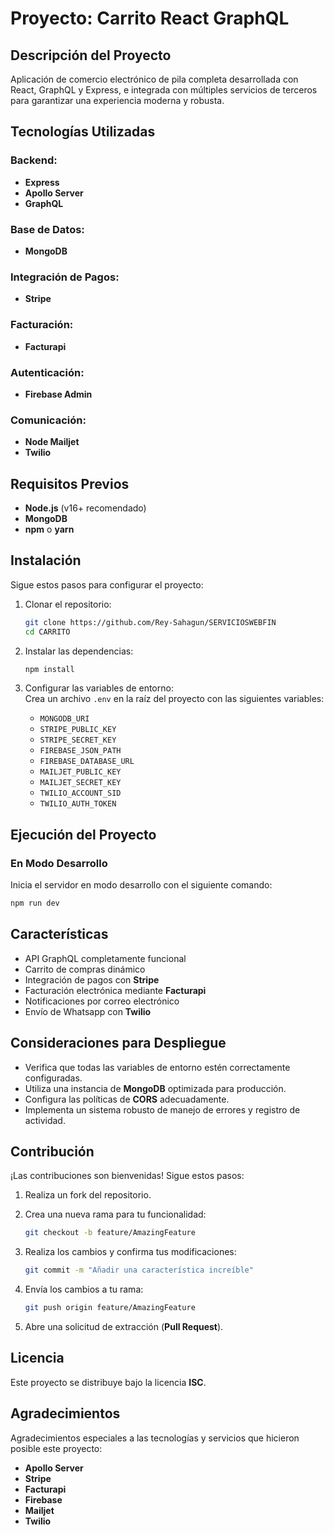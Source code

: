 # Proyecto: Carrito React GraphQL

## Descripción del Proyecto

Aplicación de comercio electrónico de pila completa desarrollada con React, GraphQL y Express, e integrada con múltiples servicios de terceros para garantizar una experiencia moderna y robusta.

## Tecnologías Utilizadas

### Backend:
- **Express**  
- **Apollo Server**  
- **GraphQL**

### Base de Datos:
- **MongoDB**

### Integración de Pagos:
- **Stripe**

### Facturación:
- **Facturapi**

### Autenticación:
- **Firebase Admin**

### Comunicación:
- **Node Mailjet**  
- **Twilio**

## Requisitos Previos

- **Node.js** (v16+ recomendado)  
- **MongoDB**  
- **npm** o **yarn**

## Instalación

Sigue estos pasos para configurar el proyecto:

1. Clonar el repositorio:

   ```bash
   git clone https://github.com/Rey-Sahagun/SERVICIOSWEBFIN
   cd CARRITO
   ```

2. Instalar las dependencias:

   ```bash
   npm install
   ```

3. Configurar las variables de entorno:  
   Crea un archivo `.env` en la raíz del proyecto con las siguientes variables:

   - `MONGODB_URI`  
   - `STRIPE_PUBLIC_KEY`  
   - `STRIPE_SECRET_KEY`  
   - `FIREBASE_JSON_PATH`  
   - `FIREBASE_DATABASE_URL`  
   - `MAILJET_PUBLIC_KEY`  
   - `MAILJET_SECRET_KEY`  
   - `TWILIO_ACCOUNT_SID`  
   - `TWILIO_AUTH_TOKEN`

## Ejecución del Proyecto

### En Modo Desarrollo

Inicia el servidor en modo desarrollo con el siguiente comando:

```bash
npm run dev
```

## Características

- API GraphQL completamente funcional  
- Carrito de compras dinámico  
- Integración de pagos con **Stripe**  
- Facturación electrónica mediante **Facturapi**  
- Notificaciones por correo electrónico  
- Envío de Whatsapp con **Twilio**

## Consideraciones para Despliegue

- Verifica que todas las variables de entorno estén correctamente configuradas.  
- Utiliza una instancia de **MongoDB** optimizada para producción.  
- Configura las políticas de **CORS** adecuadamente.  
- Implementa un sistema robusto de manejo de errores y registro de actividad.  

## Contribución

¡Las contribuciones son bienvenidas! Sigue estos pasos:

1. Realiza un fork del repositorio.  
2. Crea una nueva rama para tu funcionalidad:  

   ```bash
   git checkout -b feature/AmazingFeature
   ```

3. Realiza los cambios y confirma tus modificaciones:  

   ```bash
   git commit -m "Añadir una característica increíble"
   ```

4. Envía los cambios a tu rama:  

   ```bash
   git push origin feature/AmazingFeature
   ```

5. Abre una solicitud de extracción (**Pull Request**).

## Licencia

Este proyecto se distribuye bajo la licencia **ISC**.

## Agradecimientos

Agradecimientos especiales a las tecnologías y servicios que hicieron posible este proyecto:  

- **Apollo Server**  
- **Stripe**  
- **Facturapi**  
- **Firebase**  
- **Mailjet**  
- **Twilio**